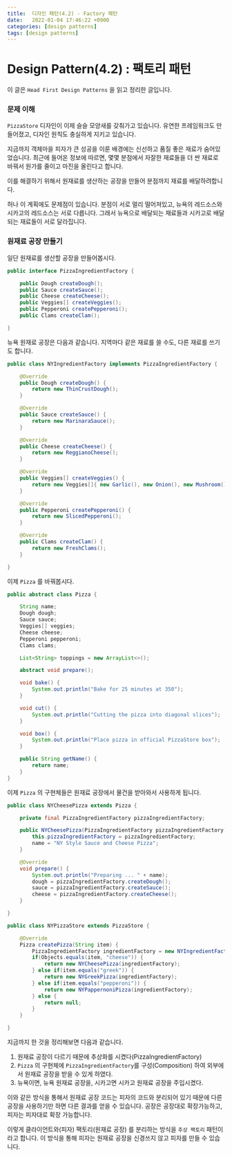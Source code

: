 ```yaml
---
title:  디자인 패턴(4.2) - Factory 패턴
date:   2022-01-04 17:46:22 +0900
categories: [design patterns]
tags: [design patterns]
---
```


# Design Pattern(4.2) : 팩토리 패턴

이 글은 `Head First Design Patterns` 을 읽고 정리한 글입니다.

### 문제 이해

`PizzaStore` 디자인이 이제 슬슬 모양새를 갖춰가고 있습니다. 유연한 프레임워크도 만들어졌고, 디자인 원칙도 충실하게 지키고 있습니다.

지금까지 객체마을 피자가 큰 성공을 이룬 배경에는 신선하고 품질 좋은 재료가 숨어있었습니다. 최근에 들어온 정보에 따르면, 몇몇 분점에서 자잘한 재료들을 더 싼 재료로 바꿔서 원가를 줄이고 마진을 올린다고 합니다.

이를 해결하기 위해서 원재료를 생산하는 공장을 만들어 분점까지 재료를 배달하려합니다.

허나 이 계획에도 문제점이 있습니다. 분점이 서로 멀리 떨어져있고, 뉴욕의 레드소스와 시카고의 레드소스는 서로 다릅니다. 그래서 뉴욕으로 배달되는 재료들과 시카고로 배달되는 재료들이 서로 달라집니다.

### 원재료 공장 만들기

일단 원재료를 생산할 공장을 만들어봅시다.

```java
public interface PizzaIngredientFactory {

    public Dough createDough();
    public Sauce createSauce();
    public Cheese createCheese();
    public Veggies[] createVeggies();
    public Pepperoni createPepperoni();
    public Clams createClam();

}
```

뉴욕 원재료 공장은 다음과 같습니다. 지역마다 같은 재료를 쓸 수도, 다른 재료를 쓰기도 합니다.

```java
public class NYIngredientFactory implements PizzaIngredientFactory {

    @Override
    public Dough createDough() {
        return new ThinCrustDough();
    }

    @Override
    public Sauce createSauce() {
        return new MarinaraSauce();
    }

    @Override
    public Cheese createCheese() {
        return new ReggianoCheese();
    }

    @Override
    public Veggies[] createVeggies() {
        return new Veggies[]{ new Garlic(), new Onion(), new Mushroom(), new RedPepper() };
    }

    @Override
    public Pepperoni createPepperoni() {
        return new SlicedPepperoni();
    }

    @Override
    public Clams createClam() {
        return new FreshClams();
    }

}
```

이제 `Pizza` 를 바꿔봅시다.

```java
public abstract class Pizza {

    String name;
    Dough dough;
    Sauce sauce;
    Veggies[] veggies;
    Cheese cheese;
    Pepperoni pepperoni;
    Clams clams;

    List<String> toppings = new ArrayList<>();

    abstract void prepare();

    void bake() {
        System.out.println("Bake for 25 minutes at 350");
    }

    void cut() {
        System.out.println("Cutting the pizza into diagonal slices");
    }

    void box() {
        System.out.println("Place pizza in official PizzaStore box");
    }

    public String getName() {
        return name;
    }
}
```

이제 `Pizza` 의 구현체들은 원재료 공장에서 물건을 받아와서 사용하게 됩니다.

```java
public class NYCheesePizza extends Pizza {

    private final PizzaIngredientFactory pizzaIngredientFactory;

    public NYCheesePizza(PizzaIngredientFactory pizzaIngredientFactory) {
        this.pizzaIngredientFactory = pizzaIngredientFactory;
        name = "NY Style Sauce and Cheese Pizza";
    }

    @Override
    void prepare() {
        System.out.println("Preparing ... " + name);
        dough = pizzaIngredientFactory.createDough();
        sauce = pizzaIngredientFactory.createSauce();
        cheese = pizzaIngredientFactory.createCheese();
    }

}
```

```java
public class NYPizzaStore extends PizzaStore {

    @Override
    Pizza createPizza(String item) {
        PizzaIngredientFactory ingredientFactory = new NYIngredientFactory();
        if(Objects.equals(item, "cheese")) {
            return new NYCheesePizza(ingredientFactory);
        } else if(item.equals("greek")) {
            return new NYGreekPizza(ingredientFactory);
        } else if(item.equals("pepperoni")) {
            return new NYPappernoniPizza(ingredientFactory);
        } else {
            return null;
        }
    }

}
```

지금까지 한 것을 정리해보면 다음과 같습니다.

1. 원재료 공장이 다르기 때문에 추상화를 시켰다(PizzaIngredientFactory)
2. `Pizza` 의 구현체에 `PizzaIngredientFactory`를 구성(Composition) 하여 외부에서 원재료 공장을 받을 수 있게 하였다.
3. 뉴욕이면, 뉴욕 원재료 공장을, 시카고면 시카고 원재료 공장을 주입시켰다.

이와 같은 방식을 통해서 원재료 공장 코드는 피자의 코드와 분리되어 있기 때문에 다른 공장을 사용하기만 하면 다른 결과를 얻을 수 있습니다. 공장은 공장대로 확장가능하고, 피자는 피자대로 확장 가능합니다.

이렇게 클라이언트와(피자) 팩토리(원재료 공장) 를 분리하는 방식을 `추상 팩토리` 패턴이라고 합니다. 이 방식을 통해 피자는 원재료 공장을 신경쓰지 않고 피자를 만들 수 있습니다.
